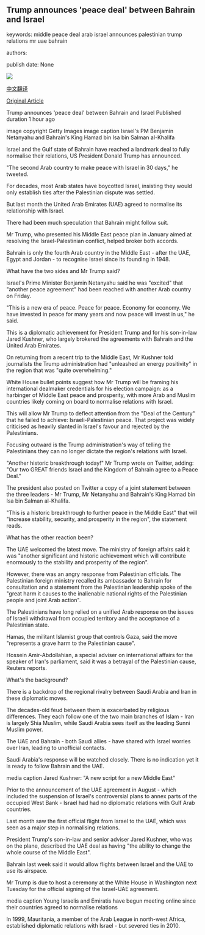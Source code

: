 ## Trump announces 'peace deal' between Bahrain and Israel

keywords: middle peace deal arab israel announces palestinian trump relations mr uae bahrain

authors: 

publish date: None

![](https://ichef.bbci.co.uk/news/1024/branded_news/1417/production/_114334150_bahrainnew.jpg)

[中文翻译](Trump%20announces%20%27peace%20deal%27%20between%20Bahrain%20and%20Israel_zh.md)

[Original Article](https://www.bbc.com/news/world-middle-east-54124996)

Trump announces 'peace deal' between Bahrain and Israel Published duration 1 hour ago

image copyright Getty Images image caption Israel's PM Benjamin Netanyahu and Bahrain's King Hamad bin Isa bin Salman al-Khalifa

Israel and the Gulf state of Bahrain have reached a landmark deal to fully normalise their relations, US President Donald Trump has announced.

"The second Arab country to make peace with Israel in 30 days," he tweeted.

For decades, most Arab states have boycotted Israel, insisting they would only establish ties after the Palestinian dispute was settled.

But last month the United Arab Emirates (UAE) agreed to normalise its relationship with Israel.

There had been much speculation that Bahrain might follow suit.

Mr Trump, who presented his Middle East peace plan in January aimed at resolving the Israel-Palestinian conflict, helped broker both accords.

Bahrain is only the fourth Arab country in the Middle East - after the UAE, Egypt and Jordan - to recognise Israel since its founding in 1948.

What have the two sides and Mr Trump said?

Israel's Prime Minister Benjamin Netanyahu said he was "excited" that "another peace agreement" had been reached with another Arab country on Friday.

"This is a new era of peace. Peace for peace. Economy for economy. We have invested in peace for many years and now peace will invest in us," he said.

This is a diplomatic achievement for President Trump and for his son-in-law Jared Kushner, who largely brokered the agreements with Bahrain and the United Arab Emirates.

On returning from a recent trip to the Middle East, Mr Kushner told journalists the Trump administration had "unleashed an energy positivity" in the region that was "quite overwhelming."

White House bullet points suggest how Mr Trump will be framing his international dealmaker credentials for his election campaign: as a harbinger of Middle East peace and prosperity, with more Arab and Muslim countries likely coming on board to normalise relations with Israel.

This will allow Mr Trump to deflect attention from the "Deal of the Century" that he failed to achieve: Israeli-Palestinian peace. That project was widely criticised as heavily slanted in Israel's favour and rejected by the Palestinians.

Focusing outward is the Trump administration's way of telling the Palestinians they can no longer dictate the region's relations with Israel.

"Another historic breakthrough today\!" Mr Trump wrote on Twitter, adding: "Our two GREAT friends Israel and the Kingdom of Bahrain agree to a Peace Deal."

The president also posted on Twitter a copy of a joint statement between the three leaders - Mr Trump, Mr Netanyahu and Bahrain's King Hamad bin Isa bin Salman al-Khalifa.

"This is a historic breakthrough to further peace in the Middle East" that will "increase stability, security, and prosperity in the region", the statement reads.

What has the other reaction been?

The UAE welcomed the latest move. The ministry of foreign affairs said it was "another significant and historic achievement which will contribute enormously to the stability and prosperity of the region".

However, there was an angry response from Palestinian officials. The Palestinian foreign ministry recalled its ambassador to Bahrain for consultation and a statement from the Palestinian leadership spoke of the "great harm it causes to the inalienable national rights of the Palestinian people and joint Arab action".

The Palestinians have long relied on a unified Arab response on the issues of Israeli withdrawal from occupied territory and the acceptance of a Palestinian state.

Hamas, the militant Islamist group that controls Gaza, said the move "represents a grave harm to the Palestinian cause".

Hossein Amir-Abdollahian, a special adviser on international affairs for the speaker of Iran's parliament, said it was a betrayal of the Palestinian cause, Reuters reports.

What's the background?

There is a backdrop of the regional rivalry between Saudi Arabia and Iran in these diplomatic moves.

The decades-old feud between them is exacerbated by religious differences. They each follow one of the two main branches of Islam - Iran is largely Shia Muslim, while Saudi Arabia sees itself as the leading Sunni Muslim power.

The UAE and Bahrain - both Saudi allies - have shared with Israel worries over Iran, leading to unofficial contacts.

Saudi Arabia's response will be watched closely. There is no indication yet it is ready to follow Bahrain and the UAE.

media caption Jared Kushner: "A new script for a new Middle East"

Prior to the announcement of the UAE agreement in August - which included the suspension of Israel's controversial plans to annex parts of the occupied West Bank - Israel had had no diplomatic relations with Gulf Arab countries.

Last month saw the first official flight from Israel to the UAE, which was seen as a major step in normalising relations.

President Trump's son-in-law and senior adviser Jared Kushner, who was on the plane, described the UAE deal as having "the ability to change the whole course of the Middle East".

Bahrain last week said it would allow flights between Israel and the UAE to use its airspace.

Mr Trump is due to host a ceremony at the White House in Washington next Tuesday for the official signing of the Israel-UAE agreement.

media caption Young Israelis and Emiratis have begun meeting online since their countries agreed to normalise relations

In 1999, Mauritania, a member of the Arab League in north-west Africa, established diplomatic relations with Israel - but severed ties in 2010.